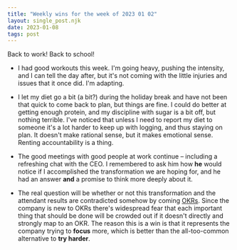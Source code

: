 ```yaml
---
title: "Weekly wins for the week of 2023 01 02"
layout: single_post.njk
date: 2023-01-08
tags: post
---
```


Back to work! Back to school!

- I had good workouts this week. I'm going heavy, pushing the intensity, and I can tell the day after, but it's not coming with the little injuries and issues that it once did. I'm adapting.

- I let my diet go a bit (a bit?) during the holiday break and have not been that quick to come back to plan, but things are fine. I could do better at getting enough protein, and my discipline with sugar is a bit off, but nothing terrible. I've noticed that unless I need to report my diet to someone it's a lot harder to keep up with logging, and thus staying on plan. It doesn't make rational sense, but it makes emotional sense. Renting accountability is a thing.

- The good meetings with good people at work continue – including a refreshing chat with the CEO. I remembered to ask him how **he** would notice if I accomplished the transformation we are hoping for, and he had an answer **and** a promise to think more deeply about it.

- The real question will be whether or not this transformation and the attendant results are contradicted somehow by coming [OKRs](https://en.wikipedia.org/wiki/OKR). Since the company is new to OKRs there's widespread fear that each important thing that should be done will be crowded out if it doesn't directly and strongly map to an OKR. The reason this is a win is that it represents the company trying to **focus** more, which is better than the all-too-common alternative to **try harder**.
